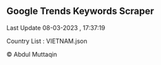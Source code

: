

## Google Trends Keywords Scraper 
 
Last Update 08-03-2023 , 17:37:19

Country List :
VIETNAM.json



© Abdul Muttaqin 
